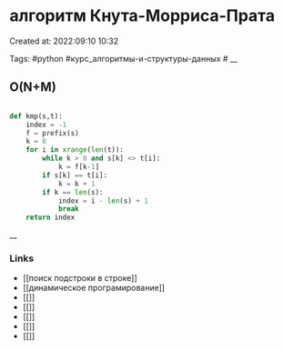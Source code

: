 # алгоритм Кнута-Морриса-Прата

Created at: 2022:09:10 10:32

Tags: #python  #курс_алгоритмы-и-структуры-данных    #
__ 

## O(N+M)
``` python 

def kmp(s,t):
    index = -1
    f = prefix(s)
    k = 0
    for i in xrange(len(t)):
        while k > 0 and s[k] <> t[i]:
            k = f[k-1]
        if s[k] == t[i]:
            k = k + 1
        if k == len(s):
            index = i - len(s) + 1
            break
    return index

```

__

### Links

- [[поиск подстроки в строке]]
- [[динамическое програмирование]]
- [[]]
- [[]]
- [[]]
- [[]]
- [[]]